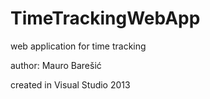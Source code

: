 TimeTrackingWebApp
==================

web application for time tracking

author: Mauro Barešić

created in Visual Studio 2013

